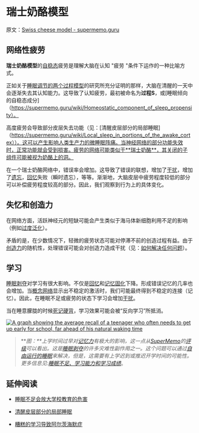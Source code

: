 # 瑞士奶酪模型

原文：[Swiss cheese model - supermemo.guru](https://supermemo.guru/wiki/Swiss_cheese_model)

## 网络性疲劳

**瑞士奶酪模型**的[自稳态](https://supermemo.guru/wiki/Homeostatic)疲劳是理解大脑在认知 "疲劳 "条件下运作的一种比喻方式。

正如关于[睡眠调节的两个过程模型](https://supermemo.guru/wiki/Two-process_model_of_sleep_regulation)的研究所充分证明的那样，大脑在清醒的一天中会逐渐失去其认知能力。这导致了认知疲劳，最初被命名为**过程S**，或[睡眠倾向的自稳态成分]（https://supermemo.guru/wiki/Homeostatic_component_of_sleep_propensity）。

高度疲劳会导致部分皮层失去功能（见：[清醒皮层部分的局部睡眠]（https://supermemo.guru/wiki/Local_sleep_in_portions_of_the_awake_cortex））。这可以产生影响人类生产力的微睡眠阵痛。当神经网络的部分功能失效时，正常功能就会受到损害。疲劳的网络可能类似于**瑞士奶酪**，其关闭的子组件可能被视为奶酪上的洞。

在一个瑞士奶酪网络中，错误率会增加。这导致了错误的联想，增加了[干扰](https://supermemo.guru/wiki/Interference)，增加了[遗忘](https://supermemo.guru/wiki/Forgetting)，[回忆](https://supermemo.guru/wiki/Recall)失败（瞬时遗忘），等等。渐渐地，大脑皮层中疲劳程度较低的部分可以补偿疲劳程度较高的部分。因此，我们观察到行为上的具体变化。

## 失忆和创造力

在网络方面，活跃神经元的短缺可能会产生类似于海马体新细胞利用不足的影响（例如[过度泛化](https://supermemo.guru/wiki/Neurogenesis_assists_pattern_separation_in_the_hippocampus)）。

矛盾的是，在少数情况下，轻微的疲劳状态可能对停滞不前的创造过程有益。由于[创造力](https://supermemo.guru/wiki/Creativity)的随机性，处理错误可能会对创造力造成干扰（见：[如何解决任何问题](https://supermemo.guru/wiki/How_to_solve_any_problem)）。

## 学习

[睡眠剥夺](https://supermemo.guru/wiki/Sleep_deprivation)对学习有很大影响。不仅是[回忆](https://supermemo.guru/wiki/Recall)和[记忆固化](https://supermemo.guru/wiki/Consolidation)下降。形成错误记忆的几率也会增加。当[概念网络](https://supermemo.guru/wiki/Concept_network)显示出不稳定的激活时，我们可能最终得到不稳定的连接（记忆）。因此，在睡眠不足或疲劳的状态下学习会增加[干扰](https://supermemo.guru/wiki/Interference)。

当在睡意朦胧的时候[死记硬背](https://supermemo.guru/wiki/Cramming)，学习效果可能会被“反向学习”所抵消。

[![A graph showing the average recall of a teenager who often needs to get up early for school, far ahead of his natural waking time](https://supermemo.guru/images/thumb/b/bd/Waking_hour_vs_average_grade.jpg/300px-Waking_hour_vs_average_grade.jpg)](https://supermemo.guru/wiki/File:Waking_hour_vs_average_grade.jpg)

> ***图：**上学时间过早对[记忆力](https://supermemo.guru/wiki/Recall)有极大的影响，这一点从[SuperMemo](https://supermemo.guru/wiki/SuperMemo)的[评级](https://supermemo.guru/wiki/Grade)可以看出。这是[睡眠剥夺](https://supermemo.guru/wiki/Sleep_deprivation)的许多灾难性副作用之一。这个问题可以通过[自由运行的睡眠](https://supermemo.guru/wiki/Free_running_sleep)来解决，但是，这需要有上学迟到或推迟开学时间的可能性。更多信息见:[睡眠不足、学习能力和学习成绩](https://www.ncbi.nlm.nih.gov/pubmed/16564189)*。

## 延伸阅读

- [睡眠不足会放大学校教育的危害](https://supermemo.guru/wiki/Sleep_deprivation_amplifies_the_harm_of_schooling)

- [清醒皮层部分的局部睡眠](https://supermemo.guru/wiki/Local_sleep_in_portions_of_the_awake_cortex)

- [糟糕的学习导致阿尔茨海默症](https://supermemo.guru/wiki/Bad_learning_contributes_to_Alzheimer)